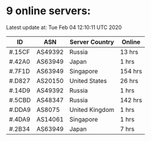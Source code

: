 # 9 online servers:

Latest update at: Tue Feb 04 12:10:11 UTC 2020

| ID | ASN | Server Country | Online |
| -- | --- | -------------- | ------ |
| #.15CF | AS49392 | Russia | 13 hrs |
| #.42A0 | AS63949 | Japan | 1 hrs |
| #.7F1D | AS63949 | Singapore | 154 hrs |
| #.D827 | AS20150 | United States | 26 hrs |
| #.14D9 | AS49392 | Russia | 1 hrs |
| #.5CBD | AS48347 | Russia | 142 hrs |
| #.DDA9 | AS8075 | United Kingdom | 1 hrs |
| #.4DA9 | AS14061 | Singapore | 1 hrs |
| #.2B34 | AS63949 | Japan | 7 hrs |

